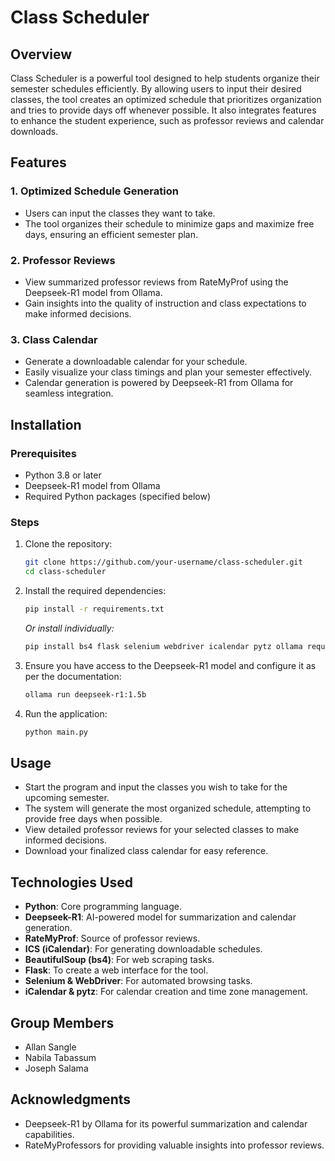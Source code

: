 # Class Scheduler

## Overview

Class Scheduler is a powerful tool designed to help students organize their semester schedules efficiently. By allowing users to input their desired classes, the tool creates an optimized schedule that prioritizes organization and tries to provide days off whenever possible. It also integrates features to enhance the student experience, such as professor reviews and calendar downloads.

## Features

### 1. Optimized Schedule Generation
- Users can input the classes they want to take.
- The tool organizes their schedule to minimize gaps and maximize free days, ensuring an efficient semester plan.

### 2. Professor Reviews
- View summarized professor reviews from RateMyProf using the Deepseek-R1 model from Ollama.
- Gain insights into the quality of instruction and class expectations to make informed decisions.

### 3. Class Calendar
- Generate a downloadable calendar for your schedule.
- Easily visualize your class timings and plan your semester effectively.
- Calendar generation is powered by Deepseek-R1 from Ollama for seamless integration.

## Installation

### Prerequisites
- Python 3.8 or later
- Deepseek-R1 model from Ollama
- Required Python packages (specified below)

### Steps

1. Clone the repository:
   ```sh
   git clone https://github.com/your-username/class-scheduler.git
   cd class-scheduler
   ```

2. Install the required dependencies:
   ```sh
   pip install -r requirements.txt
   ```
   *Or install individually:*
   ```sh
   pip install bs4 flask selenium webdriver icalendar pytz ollama requests flask_cors icalendar
   ```

3. Ensure you have access to the Deepseek-R1 model and configure it as per the documentation:
   ```sh
   ollama run deepseek-r1:1.5b
   ```

4. Run the application:
   ```sh
   python main.py
   ```

## Usage

- Start the program and input the classes you wish to take for the upcoming semester.
- The system will generate the most organized schedule, attempting to provide free days when possible.
- View detailed professor reviews for your selected classes to make informed decisions.
- Download your finalized class calendar for easy reference.

## Technologies Used

- **Python**: Core programming language.
- **Deepseek-R1**: AI-powered model for summarization and calendar generation.
- **RateMyProf**: Source of professor reviews.
- **ICS (iCalendar)**: For generating downloadable schedules.
- **BeautifulSoup (bs4)**: For web scraping tasks.
- **Flask**: To create a web interface for the tool.
- **Selenium & WebDriver**: For automated browsing tasks.
- **iCalendar & pytz**: For calendar creation and time zone management.

## Group Members

- Allan Sangle
- Nabila Tabassum
- Joseph Salama

## Acknowledgments

- Deepseek-R1 by Ollama for its powerful summarization and calendar capabilities.
- RateMyProfessors for providing valuable insights into professor reviews.
